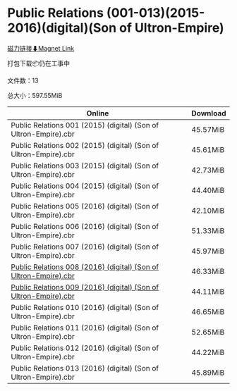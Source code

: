 # Public Relations (001-013)(2015-2016)(digital)(Son of Ultron-Empire)

[磁力链接⬇Magnet Link](magnet:?xt=urn:btih:9cdde72c4f6b3f82c30cbd0c87cb456161533b90&dn=Public%20Relations%20%28001-013%29%282015-2016%29%28digital%29%28Son%20of%20Ultron-Empire%29)

打包下载📦仍在工事中

文件数：13

总大小：597.55MiB

Online | Download
--- | ---
Public Relations 001 (2015) (digital) (Son of Ultron-Empire).cbr | 45.57MiB
Public Relations 002 (2015) (digital) (Son of Ultron-Empire).cbr | 45.61MiB
Public Relations 003 (2015) (digital) (Son of Ultron-Empire).cbr | 42.73MiB
Public Relations 004 (2015) (digital) (Son of Ultron-Empire).cbr | 44.40MiB
Public Relations 005 (2016) (digital) (Son of Ultron-Empire).cbr | 42.10MiB
Public Relations 006 (2016) (digital) (Son of Ultron-Empire).cbr | 51.33MiB
Public Relations 007 (2016) (digital) (Son of Ultron-Empire).cbr | 45.97MiB
[Public Relations 008 (2016) (digital) (Son of Ultron-Empire).cbr](https://github.com/alicewish/markdown/blob/master/comic/Public-Relations-008-2016-digital-Son-of-Ultron-Empire-cbr.md) | 46.33MiB
[Public Relations 009 (2016) (digital) (Son of Ultron-Empire).cbr](https://github.com/alicewish/markdown/blob/master/comic/Public-Relations-009-2016-digital-Son-of-Ultron-Empire-cbr.md) | 44.11MiB
Public Relations 010 (2016) (digital) (Son of Ultron-Empire).cbr | 46.65MiB
Public Relations 011 (2016) (digital) (Son of Ultron-Empire).cbr | 52.65MiB
Public Relations 012 (2016) (digital) (Son of Ultron-Empire).cbr | 44.22MiB
Public Relations 013 (2016) (digital) (Son of Ultron-Empire).cbr | 45.89MiB